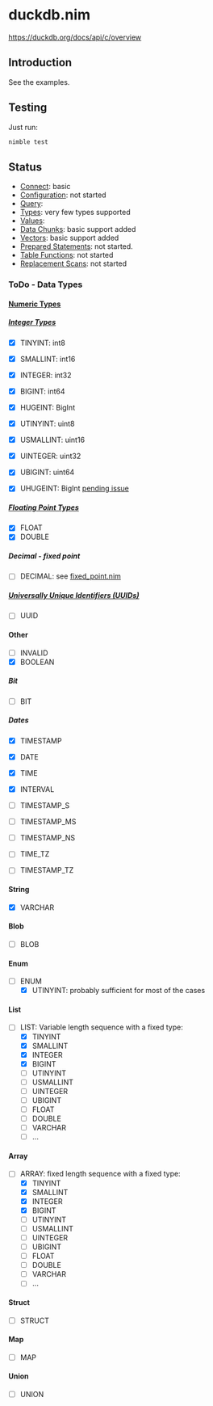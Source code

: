 # duckdb.nim
https://duckdb.org/docs/api/c/overview


## Introduction
See the examples.

## Testing
Just run:
```sh
nimble test
```

## Status
- [Connect](https://duckdb.org/docs/api/c/connect): basic
- [Configuration](https://duckdb.org/docs/api/c/config): not started
- [Query](https://duckdb.org/docs/api/c/query): 
- [Types](https://duckdb.org/docs/api/c/types): very few types supported
- [Values](https://duckdb.org/docs/api/c/value): 
- [Data Chunks](https://duckdb.org/docs/api/c/data_chunk): basic support added
- [Vectors](https://duckdb.org/docs/api/c/vector): basic support added
- [Prepared Statements](https://duckdb.org/docs/api/c/prepared): not started. 
- [Table Functions](https://duckdb.org/docs/api/c/table_functions): not started
- [Replacement Scans](https://duckdb.org/docs/api/c/replacement_scans): not started


### ToDo - Data Types
#### [Numeric Types](https://duckdb.org/docs/sql/data_types/numeric.html)
##### [Integer Types](https://duckdb.org/docs/sql/data_types/numeric.html#integer-types)
- [X] TINYINT: int8
- [X] SMALLINT: int16
- [X] INTEGER: int32
- [X] BIGINT: int64
- [X] HUGEINT: BigInt

- [X] UTINYINT: uint8
- [X] USMALLINT: uint16
- [X] UINTEGER: uint32
- [X] UBIGINT: uint64
- [X] UHUGEINT: BigInt [pending issue](https://github.com/duckdb/duckdb/issues/15012)

##### [Floating Point Types](https://duckdb.org/docs/sql/data_types/numeric.html#floating-point-types)
- [X] FLOAT
- [X] DOUBLE

##### Decimal - fixed point
- [ ] DECIMAL: see [fixed_point.nim](https://gist.github.com/planetis-m/c13529cac44b4a9de3f073de502315ee)

##### [Universally Unique Identifiers (UUIDs)](https://duckdb.org/docs/sql/data_types/numeric.html#universally-unique-identifiers-uuids)
- [ ] UUID


#### Other
- [ ] INVALID
- [X] BOOLEAN

##### Bit
- [ ] BIT

##### Dates
- [X] TIMESTAMP
- [X] DATE
- [X] TIME
- [X] INTERVAL

- [ ] TIMESTAMP_S
- [ ] TIMESTAMP_MS
- [ ] TIMESTAMP_NS

- [ ] TIME_TZ
- [ ] TIMESTAMP_TZ

#### String
- [X] VARCHAR


#### Blob
- [ ] BLOB


#### Enum
- [ ] ENUM
  - [X] UTINYINT: probably sufficient for most of the cases

#### List
- [ ] LIST: Variable length sequence with a fixed type:
  - [X] TINYINT
  - [X] SMALLINT
  - [X] INTEGER
  - [X] BIGINT
  - [ ] UTINYINT
  - [ ] USMALLINT
  - [ ] UINTEGER
  - [ ] UBIGINT
  - [ ] FLOAT
  - [ ] DOUBLE
  - [ ] VARCHAR
  - [ ] ... 
#### Array
- [ ] ARRAY: fixed length sequence with a fixed type:
  - [X] TINYINT
  - [X] SMALLINT
  - [X] INTEGER
  - [X] BIGINT
  - [ ] UTINYINT
  - [ ] USMALLINT
  - [ ] UINTEGER
  - [ ] UBIGINT
  - [ ] FLOAT
  - [ ] DOUBLE
  - [ ] VARCHAR
  - [ ] ... 

#### Struct
- [ ] STRUCT

#### Map
- [ ] MAP


#### Union
- [ ] UNION


